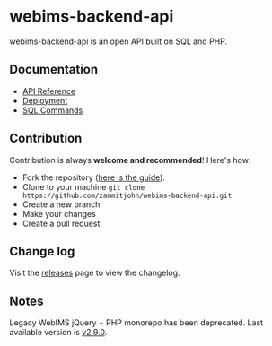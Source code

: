# webims-backend-api
webims-backend-api is an open API built on SQL and PHP.

## Documentation
- [API Reference](docs/api.md)
- [Deployment](docs/deployment.md)
- [SQL Commands](docs/sql.md)

## Contribution
Contribution is always **welcome and recommended**! Here's how:
- Fork the repository ([here is the guide](https://help.github.com/articles/fork-a-repo/)).
- Clone to your machine ```git clone https://github.com/zammitjohn/webims-backend-api.git```
- Create a new branch
- Make your changes
- Create a pull request

## Change log
Visit the [releases](https://github.com/zammitjohn/webims-backend-api/releases) page to view the changelog.

## Notes
Legacy WebIMS jQuery + PHP monorepo has been deprecated. Last available version is [v2.9.0](https://github.com/zammitjohn/webims-backend-api/tree/v2.9.0).